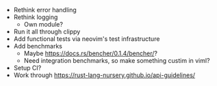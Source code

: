 * Rethink error handling
* Rethink logging
  * Own module?
* Run it all through clippy
* Add functional tests via neovim's test infrastructure
* Add benchmarks
  * Maybe https://docs.rs/bencher/0.1.4/bencher/?
  * Need integration benchmarks, so make something custim in viml?
* Setup CI?
* Work through https://rust-lang-nursery.github.io/api-guidelines/
